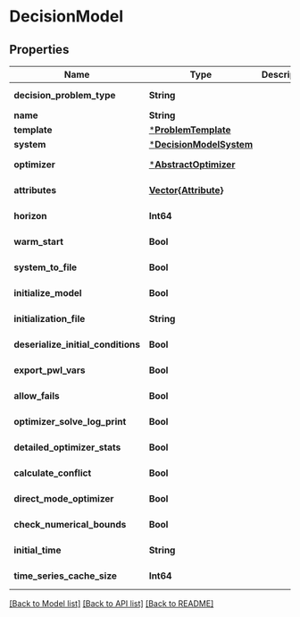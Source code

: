 # DecisionModel


## Properties
Name | Type | Description | Notes
------------ | ------------- | ------------- | -------------
**decision_problem_type** | **String** |  | [optional] [default to "GenericOpProblem"]
**name** | **String** |  | [default to nothing]
**template** | [***ProblemTemplate**](ProblemTemplate.md) |  | [default to nothing]
**system** | [***DecisionModelSystem**](DecisionModelSystem.md) |  | [default to nothing]
**optimizer** | [***AbstractOptimizer**](AbstractOptimizer.md) |  | [optional] [default to nothing]
**attributes** | [**Vector{Attribute}**](Attribute.md) |  | [optional] [default to nothing]
**horizon** | **Int64** |  | [optional] [default to 0]
**warm_start** | **Bool** |  | [optional] [default to true]
**system_to_file** | **Bool** |  | [optional] [default to true]
**initialize_model** | **Bool** |  | [optional] [default to true]
**initialization_file** | **String** |  | [optional] [default to ""]
**deserialize_initial_conditions** | **Bool** |  | [optional] [default to false]
**export_pwl_vars** | **Bool** |  | [optional] [default to false]
**allow_fails** | **Bool** |  | [optional] [default to false]
**optimizer_solve_log_print** | **Bool** |  | [optional] [default to false]
**detailed_optimizer_stats** | **Bool** |  | [optional] [default to false]
**calculate_conflict** | **Bool** |  | [optional] [default to false]
**direct_mode_optimizer** | **Bool** |  | [optional] [default to false]
**check_numerical_bounds** | **Bool** |  | [optional] [default to true]
**initial_time** | **String** |  | [optional] [default to nothing]
**time_series_cache_size** | **Int64** |  | [optional] [default to 1048576]


[[Back to Model list]](../README.md#models) [[Back to API list]](../README.md#api-endpoints) [[Back to README]](../README.md)


